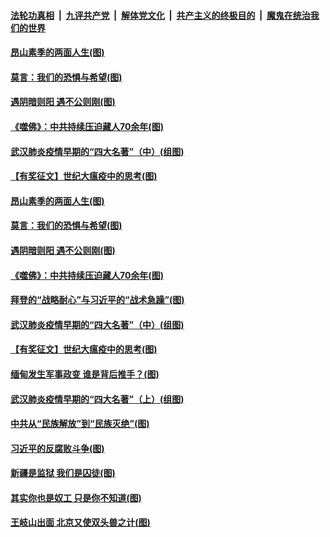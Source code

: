 

####  [法轮功真相](../../../../basic/blob/master/README.md?t=02032131) &nbsp;|&nbsp; [九评共产党](../../../../9ping.md/blob/master/README.md?t=02032131) &nbsp;|&nbsp; [解体党文化](../../../../jtdwh.md/blob/master/README.md?t=02032131)  &nbsp;|&nbsp; [共产主义的终极目的](../../../../gczydzjmd.md/blob/master/README.md?t=02032131) &nbsp;|&nbsp; [魔鬼在统治我们的世界](../../../../mgztzwmdsj.md/blob/master/README.md?t=02032131) 

#### [昂山素季的两面人生(图)](../pages/p4/961264.md?t=02032131) 

#### [莫言：我们的恐惧与希望(图)](../pages/p4/961263.md?t=02032131) 

#### [遇阴暗则阳 遇不公则刚(图)](../pages/p4/961261.md?t=02032131) 

#### [《噬佛》：中共持续压迫藏人70余年(图)](../pages/p4/961253.md?t=02032131) 

#### [武汉肺炎疫情早期的“四大名著”（中）(组图)](../pages/p4/961117.md?t=02032131) 

#### [【有奖征文】世纪大瘟疫中的思考(图)](../pages/p4/961202.md?t=02032131) 


#### [昂山素季的两面人生(图)](../pages/p4/961264.md?t=02032131) 

#### [莫言：我们的恐惧与希望(图)](../pages/p4/961263.md?t=02032131) 

#### [遇阴暗则阳 遇不公则刚(图)](../pages/p4/961261.md?t=02032131) 

#### [《噬佛》：中共持续压迫藏人70余年(图)](../pages/p4/961253.md?t=02032131) 

#### [拜登的“战略耐心”与习近平的“战术急躁”(图)](../pages/p4/961246.md?t=02032131) 

#### [武汉肺炎疫情早期的“四大名著”（中）(组图)](../pages/p4/961117.md?t=02032131) 

#### [【有奖征文】世纪大瘟疫中的思考(图)](../pages/p4/961202.md?t=02032131) 

#### [缅甸发生军事政变 谁是背后推手？(图)](../pages/p4/961197.md?t=02032131) 






#### [武汉肺炎疫情早期的“四大名著”（上）(组图)](../pages/p4/961115.md?t=02032131) 

#### [中共从“民族解放”到“民族灭绝”(图)](../pages/p4/961110.md?t=02032131) 

#### [习近平的反腐败斗争(图)](../pages/p4/961109.md?t=02032131) 

#### [新疆是监狱 我们是囚徒(图)](../pages/p4/961103.md?t=02032131) 

#### [其实你也是奴工 只是你不知道(图)](../pages/p4/961102.md?t=02032131) 

#### [王岐山出面 北京又使双头兽之计(图)](../pages/p4/960993.md?t=02032131) 

